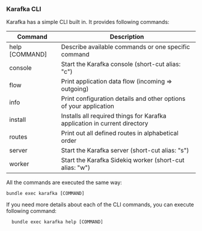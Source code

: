 ### Karafka CLI

Karafka has a simple CLI built in. It provides following commands:

| Command        | Description                                                               |
|----------------|---------------------------------------------------------------------------|
| help [COMMAND] | Describe available commands or one specific command                       |
| console        | Start the Karafka console (short-cut alias: "c")                          |
| flow           | Print application data flow (incoming => outgoing)                        |
| info           | Print configuration details and other options of your application         |
| install        | Installs all required things for Karafka application in current directory |
| routes         | Print out all defined routes in alphabetical order                        |
| server         | Start the Karafka server (short-cut alias: "s")                           |
| worker         | Start the Karafka Sidekiq worker (short-cut alias: "w")                   |

All the commands are executed the same way:

```
bundle exec karafka [COMMAND]
```

If you need more details about each of the CLI commands, you can execute following command:

```
  bundle exec karafka help [COMMAND]
```
